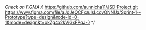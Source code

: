 *Check on FIGMA
/*! 
https://github.com/aunnicha11/JSD-Project.git 
https://www.figma.com/file/aJdJeQCFxaulsLcovQNNUq/Sprint-1--Prototype?type=design&node-id=0-1&mode=design&t=okZg4b2kVjGxFPqJ-0
*/